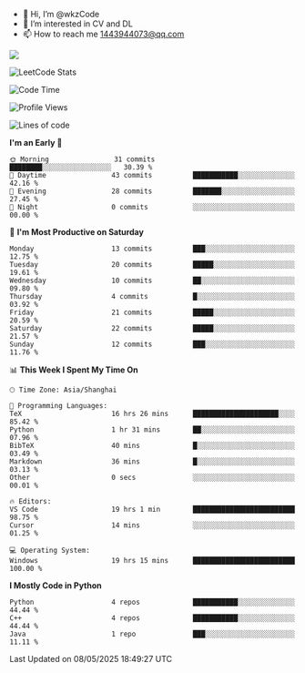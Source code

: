 - 👋 Hi, I’m @wkzCode
- 👀 I’m interested in CV and DL
- 📫 How to reach me 1443944073@qq.com  
<a href="https://github.com/anuraghazra/github-readme-stats">
  <img align="center" src="https://github-readme-stats.vercel.app/api?username=wkzCode&show_icons=true" />
</a>  

![LeetCode Stats](https://leetcard.jacoblin.cool/wkzCode?theme=wtf&font=Tajawal&ext=activity&site=cn)

<!---
[![Anurag's GitHub stats](https://github-readme-stats.vercel.app/api?username=wkzCode&show_icons=true)](https://github.com/anuraghazra/github-readme-stats)
[![Top Langs](https://github-readme-stats.vercel.app/api/top-langs/?username=wkzCode)](https://github.com/anuraghazra/github-readme-stats)
<!--START_SECTION:waka-->
![Code Time](http://img.shields.io/badge/Code%20Time-62%20hrs%2012%20mins-blue)

![Profile Views](http://img.shields.io/badge/Profile%20Views-5-blue)

![Lines of code](https://img.shields.io/badge/From%20Hello%20World%20I%27ve%20Written-17.5%20thousand%20lines%20of%20code-blue)

**I'm an Early 🐤** 

```text
🌞 Morning                31 commits          ████████░░░░░░░░░░░░░░░░░   30.39 % 
🌆 Daytime                43 commits          ███████████░░░░░░░░░░░░░░   42.16 % 
🌃 Evening                28 commits          ███████░░░░░░░░░░░░░░░░░░   27.45 % 
🌙 Night                  0 commits           ░░░░░░░░░░░░░░░░░░░░░░░░░   00.00 % 
```
📅 **I'm Most Productive on Saturday** 

```text
Monday                   13 commits          ███░░░░░░░░░░░░░░░░░░░░░░   12.75 % 
Tuesday                  20 commits          █████░░░░░░░░░░░░░░░░░░░░   19.61 % 
Wednesday                10 commits          ██░░░░░░░░░░░░░░░░░░░░░░░   09.80 % 
Thursday                 4 commits           █░░░░░░░░░░░░░░░░░░░░░░░░   03.92 % 
Friday                   21 commits          █████░░░░░░░░░░░░░░░░░░░░   20.59 % 
Saturday                 22 commits          █████░░░░░░░░░░░░░░░░░░░░   21.57 % 
Sunday                   12 commits          ███░░░░░░░░░░░░░░░░░░░░░░   11.76 % 
```


📊 **This Week I Spent My Time On** 

```text
🕑︎ Time Zone: Asia/Shanghai

💬 Programming Languages: 
TeX                      16 hrs 26 mins      █████████████████████░░░░   85.42 % 
Python                   1 hr 31 mins        ██░░░░░░░░░░░░░░░░░░░░░░░   07.96 % 
BibTeX                   40 mins             █░░░░░░░░░░░░░░░░░░░░░░░░   03.49 % 
Markdown                 36 mins             █░░░░░░░░░░░░░░░░░░░░░░░░   03.13 % 
Other                    0 secs              ░░░░░░░░░░░░░░░░░░░░░░░░░   00.01 % 

🔥 Editors: 
VS Code                  19 hrs 1 min        █████████████████████████   98.75 % 
Cursor                   14 mins             ░░░░░░░░░░░░░░░░░░░░░░░░░   01.25 % 

💻 Operating System: 
Windows                  19 hrs 15 mins      █████████████████████████   100.00 % 
```

**I Mostly Code in Python** 

```text
Python                   4 repos             ███████████░░░░░░░░░░░░░░   44.44 % 
C++                      4 repos             ███████████░░░░░░░░░░░░░░   44.44 % 
Java                     1 repo              ███░░░░░░░░░░░░░░░░░░░░░░   11.11 % 
```




 Last Updated on 08/05/2025 18:49:27 UTC
<!--END_SECTION:waka-->
<!---
wkzCode/wkzCode is a ✨ special ✨ repository because its `README.md` (this file) appears on your GitHub profile.
You can click the Preview link to take a look at your changes.
--->
